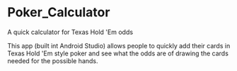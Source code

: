 # Poker_Calculator
A quick calculator for Texas Hold 'Em odds


This app (built int Android Studio) allows people to quickly add their cards in Texas Hold 'Em style poker and see what the odds are of drawing the cards needed for the possible hands.
